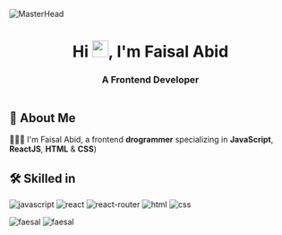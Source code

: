 ![MasterHead](https://images.squarespace-cdn.com/content/v1/5769fc401b631bab1addb2ab/1541580611624-TE64QGKRJG8SWAIUS7NS/ke17ZwdGBToddI8pDm48kPoswlzjSVMM-SxOp7CV59BZw-zPPgdn4jUwVcJE1ZvWQUxwkmyExglNqGp0IvTJZamWLI2zvYWH8K3-s_4yszcp2ryTI0HqTOaaUohrI8PI6FXy8c9PWtBlqAVlUS5izpdcIXDZqDYvprRqZ29Pw0o/coding-freak.gif)

<h1 align="center">Hi <img src="https://media.giphy.com/media/hvRJCLFzcasrR4ia7z/giphy.gif" width="29px" height="30px" />, I'm Faisal Abid</h1>
<h3 align="center">A Frontend Developer</h3>

<a href="https://github.com/truethari"><img src="https://komarev.com/ghpvc/?username=faesalabid&style=flat-square&color=blue" alt=""/></a>

## 🚀 About Me

🤷🏻‍♂️ I'm Faisal Abid, a frontend **drogrammer** specializing in **JavaScript**, **ReactJS**, **HTML** & **CSS**)

## 🛠️ Skilled in

![javascript](https://img.shields.io/badge/JavaScript-323330?style=for-the-badge&logo=javascript&logoColor=F7DF1E)
![react](https://img.shields.io/badge/React_Js-339933?style=for-the-badge&logo=react&logoColor=61DAFB)
![react-router](https://img.shields.io/badge/React_Router-CA4245?style=for-the-badge&logo=react-router&logoColor=white)
![html](https://img.shields.io/badge/HTML5-E34F26?style=for-the-badge&logo=html5&logoColor=white)
![css](https://img.shields.io/badge/CSS3-1572B6?style=for-the-badge&logo=css3&logoColor=white)

<img src="https://github-readme-stats.vercel.app/api?username=faesalabid&show_icons=true&include_all_commits=true&theme=highcontrast&locale=en" alt="faesal" />
<img src="https://github-readme-stats.vercel.app/api/top-langs?username=faesalabid&show_icons=true&theme=highcontrast&locale=en&layout=compact" alt="faesal" />
